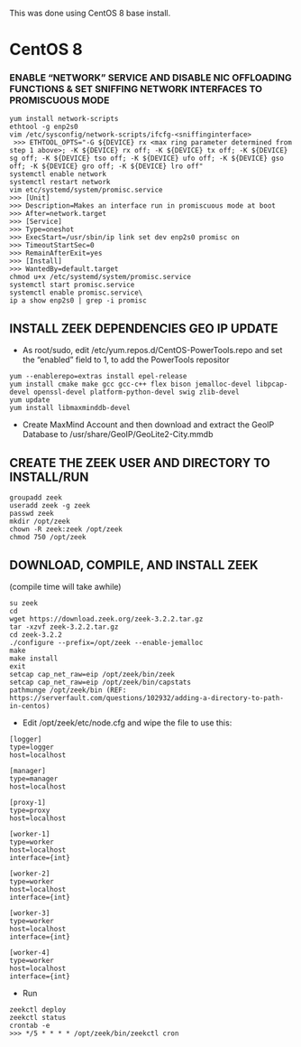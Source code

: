 This was done using CentOS 8 base install. 

# CentOS 8
### ENABLE “NETWORK” SERVICE AND DISABLE NIC OFFLOADING FUNCTIONS & SET SNIFFING NETWORK INTERFACES TO PROMISCUOUS MODE
```
yum install network-scripts
ethtool -g enp2s0
vim /etc/sysconfig/network-scripts/ifcfg-<sniffinginterface> 
 >>> ETHTOOL_OPTS="-G ${DEVICE} rx <max ring parameter determined from step 1 above>; -K ${DEVICE} rx off; -K ${DEVICE} tx off; -K ${DEVICE} sg off; -K ${DEVICE} tso off; -K ${DEVICE} ufo off; -K ${DEVICE} gso off; -K ${DEVICE} gro off; -K ${DEVICE} lro off"
systemctl enable network
systemctl restart network
vim etc/systemd/system/promisc.service
>>> [Unit]
>>> Description=Makes an interface run in promiscuous mode at boot
>>> After=network.target
>>> [Service]
>>> Type=oneshot
>>> ExecStart=/usr/sbin/ip link set dev enp2s0 promisc on
>>> TimeoutStartSec=0
>>> RemainAfterExit=yes
>>> [Install]
>>> WantedBy=default.target
chmod u+x /etc/systemd/system/promisc.service
systemctl start promisc.service
systemctl enable promisc.service\
ip a show enp2s0 | grep -i promisc
```
## INSTALL ZEEK DEPENDENCIES GEO IP UPDATE
- As root/sudo, edit /etc/yum.repos.d/CentOS-PowerTools.repo and set the “enabled” field to 1, to add the PowerTools repositor
```
yum --enablerepo=extras install epel-release
yum install cmake make gcc gcc-c++ flex bison jemalloc-devel libpcap-devel openssl-devel platform-python-devel swig zlib-devel
yum update
yum install libmaxminddb-devel
```
- Create MaxMind Account and then download and extract the GeoIP Database to  /usr/share/GeoIP/GeoLite2-City.mmdb

## CREATE THE ZEEK USER AND DIRECTORY TO INSTALL/RUN
```
groupadd zeek
useradd zeek -g zeek
passwd zeek
mkdir /opt/zeek
chown -R zeek:zeek /opt/zeek
chmod 750 /opt/zeek
```

## DOWNLOAD, COMPILE, AND INSTALL ZEEK
(compile time will take awhile)
```
su zeek
cd
wget https://download.zeek.org/zeek-3.2.2.tar.gz
tar -xzvf zeek-3.2.2.tar.gz
cd zeek-3.2.2
./configure --prefix=/opt/zeek --enable-jemalloc
make
make install
exit
setcap cap_net_raw=eip /opt/zeek/bin/zeek
setcap cap_net_raw=eip /opt/zeek/bin/capstats
pathmunge /opt/zeek/bin (REF: https://serverfault.com/questions/102932/adding-a-directory-to-path-in-centos)
```
- Edit /opt/zeek/etc/node.cfg and wipe the file to use this:
```
[logger]
type=logger
host=localhost

[manager]
type=manager
host=localhost

[proxy-1]
type=proxy
host=localhost

[worker-1]
type=worker
host=localhost
interface={int}

[worker-2]
type=worker
host=localhost
interface={int}

[worker-3]
type=worker
host=localhost
interface={int}

[worker-4]
type=worker
host=localhost
interface={int}
```
- Run
```
zeekctl deploy
zeekctl status
crontab -e
>>> */5 * * * * /opt/zeek/bin/zeekctl cron
```


